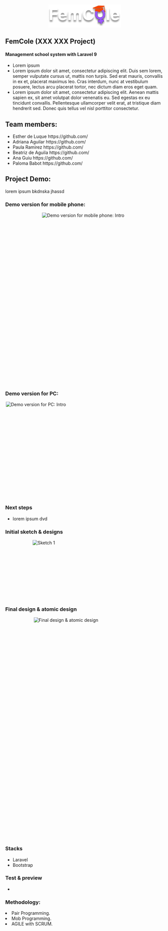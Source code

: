 
<p align="center" bgcolor="blue"><img width="231" alt="FemCole logo" src="https://raw.githubusercontent.com/Uxoa/femcole/tableHomeCalls/public/img/logoFemCole.png"></p>
<h2> FemCole (XXX XXX  Project)</h2>
<h4>Management school system with Laravel 9</h4>

<ul>
<li>Lorem ipsum</li>
<li>Lorem ipsum dolor sit amet, consectetur adipiscing elit. Duis sem lorem, semper vulputate cursus ut, mattis non turpis. Sed erat mauris, convallis in ex et, placerat maximus leo. Cras interdum, nunc at vestibulum posuere, lectus arcu placerat tortor, nec dictum diam eros eget quam. </li>
<li>Lorem ipsum dolor sit amet, consectetur adipiscing elit. Aenean mattis sapien ex, sit amet volutpat dolor venenatis eu. Sed egestas ex eu tincidunt convallis. Pellentesque ullamcorper velit erat, at tristique diam hendrerit sed. Donec quis tellus vel nisl porttitor consectetur.</li>
</ul>

<h2>Team members:</h2>
<ul>
<li>Esther de Luque https://github.com/</li>
<li>Adriana Aguilar https://github.com/</li>
<li>Paula Ramirez https://github.com/</li>
<li>Beatriz de Aguila https://github.com/</li>
<li>Ana Guiu https://github.com/</li>
<li>Paloma Babot https://github.com/</li>
</ul>

<h2>Project Demo:</h2>
lorem ipsum bkdnska jhassd

<h3>Demo version for mobile phone:</h3>

<div style="display:flex; flex-wrap:wrap; justify-content:center; margin:auto">
<img style="width:270px; height:540px" src="#" alt="Demo version for mobile phone: Intro"/>
</div>


<h3>Demo version for PC:</h3>

<div style="display:flex; flex-wrap:wrap; justify-content:center; margin:auto">
<img style="width:500px; height:302px;" src="#" alt="Demo version for PC: Intro"/>
</div>

<h3>Next steps</h3>
<ul>
<li>lorem ipsum dvd </li>
</ul>

<h3>Initial sketch & designs</h3>

<div style="display:flex; flex-wrap:wrap; justify-content:center; margin:auto">
<img style="width:330px; height:186px" src="#" alt="Sketch 1"/>
</div>


<h3>Final design & atomic design</h3>

<div style="display:flex; flex-wrap:wrap; justify-content:center; margin:auto">
<img style="width:323px; height:699px" src="#" alt="Final design & atomic design"/>
</div>

<h3>Stacks</h3>
<ul>
<li>Laravel</li>
<li>Bootstrap</li>

</ul>

<h3>Test & preview</h3>
<ul>
<li></li>
</ul>

<h3>Methodology:</h3>
<li>Pair Programming.</li> 
<li>Mob Programming.</li> 
<li>AGILE with SCRUM.</li> 
